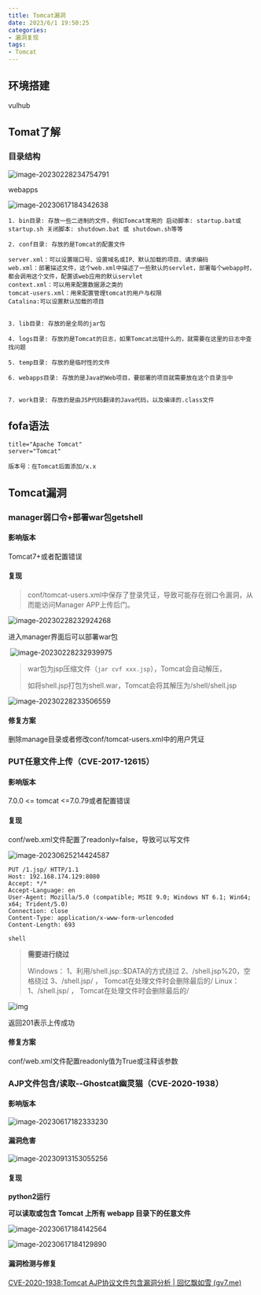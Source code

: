 ```yaml
---
title: Tomcat漏洞
date: 2023/6/1 19:50:25
categories:
- 漏洞复现
tags:
- Tomcat
---
```




## 环境搭建

vulhub



## Tomat了解

### 目录结构

![image-20230228234754791](../../../images/image-20230228234754791-1686995572132.png)

webapps

![image-20230617184342638](../../../images/image-20230617184342638.png)



```
1. bin目录: 存放一些二进制的文件，例如Tomcat常用的 启动脚本: startup.bat或startup.sh 关闭脚本: shutdown.bat 或 shutdown.sh等等

2. conf目录: 存放的是Tomcat的配置文件

server.xml：可以设置端口号、设置域名或IP、默认加载的项目、请求编码
web.xml：部署描述文件，这个web.xml中描述了一些默认的servlet，部署每个webapp时，都会调用这个文件，配置该web应用的默认servlet
context.xml：可以用来配置数据源之类的
tomcat-users.xml：用来配置管理tomcat的用户与权限
Catalina:可以设置默认加载的项目


3. lib目录: 存放的是全局的jar包

4. logs目录: 存放的是Tomcat的日志，如果Tomcat出错什么的，就需要在这里的日志中查找问题

5. temp目录: 存放的是临时性的文件

6. webapps目录: 存放的是Java的Web项目，要部署的项目就需要放在这个目录当中


7. work目录: 存放的是由JSP代码翻译的Java代码，以及编译的.class文件
```





## fofa语法

```
title="Apache Tomcat"
server="Tomcat" 

版本号：在Tomcat后面添加/x.x
```





## Tomcat漏洞

### manager弱口令+部署war包getshell

#### 影响版本

Tomcat7+或者配置错误



#### 复现

> conf/tomcat-users.xml中保存了登录凭证，导致可能存在弱口令漏洞，从而能访问Manager APP上传后门。

![image-20230228232924268](../../../images/image-20230228232924268-1686995572133.png)

进入manager界面后可以部署war包

​	![image-20230228232939975](../../../images/image-20230228232939975-1686995572134.png)

> war包为jsp压缩文件（`jar cvf xxx.jsp`），Tomcat会自动解压，
>
> 如将shell.jsp打包为shell.war，Tomcat会将其解压为/shell/shell.jsp

![image-20230228233506559](../../../images/image-20230228233506559-1686995572134.png)



#### 修复方案

删除manage目录或者修改conf/tomcat-users.xml中的用户凭证



### PUT任意文件上传（CVE-2017-12615）

#### 影响版本

7.0.0 <= tomcat <=7.0.79或者配置错误

#### 复现

conf/web.xml文件配置了readonly=false，导致可以写文件

![image-20230625214424587](../../../images/image-20230625214424587.png)

```http
PUT /1.jsp/ HTTP/1.1
Host: 192.168.174.129:8080
Accept: */*
Accept-Language: en
User-Agent: Mozilla/5.0 (compatible; MSIE 9.0; Windows NT 6.1; Win64; x64; Trident/5.0)
Connection: close
Content-Type: application/x-www-form-urlencoded
Content-Length: 693

shell
```

> **需要进行绕过**
>
> Windows：
> 1、利用/shell.jsp::$DATA的方式绕过
> 2、/shell.jsp%20，空格绕过
> 3、/shell.jsp/ ， Tomcat在处理文件时会删除最后的/
> Linux：
> 1、/shell.jsp/ ， Tomcat在处理文件时会删除最后的/

![img](../../../images/2676572-20220223152639690-1145929483.png)

返回201表示上传成功



#### 修复方案

conf/web.xml文件配置readonly值为True或注释该参数



### AJP文件包含/读取--Ghostcat幽灵猫（CVE-2020-1938）

#### 影响版本

![image-20230617182333230](../../../images/image-20230617182333230.png)

#### 漏洞危害

![image-20230913153055256](../../../images/image-20230913153055256.png)

#### 复现

**python2运行**

**可以读取或包含 Tomcat 上所有 webapp 目录下的任意文件**

![image-20230617184142564](../../../images/image-20230617184142564.png)

![image-20230617184129890](../../../images/image-20230617184129890.png)



#### 漏洞检测与修复

[CVE-2020-1938:Tomcat AJP协议文件包含漏洞分析 | 回忆飘如雪 (gv7.me)](https://gv7.me/articles/2020/cve-2020-1938-tomcat-ajp-lfi/#2-2-任意代码执行)